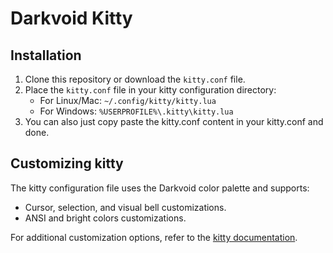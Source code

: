 # Darkvoid Kitty

## Installation

1. Clone this repository or download the `kitty.conf` file.
2. Place the `kitty.conf` file in your kitty configuration directory:
   - For Linux/Mac: `~/.config/kitty/kitty.lua`
   - For Windows: `%USERPROFILE%\.kitty\kitty.lua`
3. You can also just copy paste the kitty.conf content in your kitty.conf and done.

## Customizing kitty

The kitty configuration file uses the Darkvoid color palette and supports:

- Cursor, selection, and visual bell customizations.
- ANSI and bright colors customizations.

For additional customization options, refer to the [kitty documentation](https://sw.kovidgoyal.net/kitty/).
